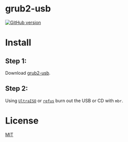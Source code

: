 # grub2-usb
[![GitHub version](https://badge.fury.io/gh/torn4dom4n%2Fgrub2-usb.svg)](https://badge.fury.io/gh/torn4dom4n%2Fgrub2-usb)

# Install

## Step 1:
Download [grub2-usb](https://github.com/torn4dom4n/grub2-usb/releases).

## Step 2:
Using [`UltraISO`](https://www.ezbsystems.com/ultraiso/) or [`refus`](https://rufus.akeo.ie/) burn out the USB or CD with `mbr`.

# License
[MIT](./LICENSE.md)
